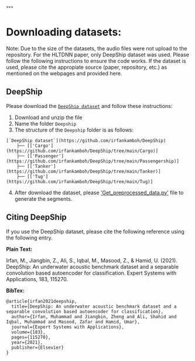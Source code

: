 
"""

# Downloading datasets:

Note: Due to the size of the datasets, the audio files were not 
upload to the repository. For the HLTDNN paper, only DeepShip dataset was used. 
Please follow the following instructions
to ensure the code works. If the dataset is used,
please cite the appropiate source (paper, repository, etc.) as mentioned
on the webpages and provided here.

##  DeepShip

Please download the [`DeepShip dataset`](https://github.com/irfankamboh/DeepShip) 
and follow these instructions:

1. Download and unzip the file
2. Name the folder `Deepship`
3. The structure of the `Deepship` folder is as follows:
```
[`DeepShip dataset`](https://github.com/irfankamboh/DeepShip) 
    ├── [['Cargo'](https://github.com/irfankamboh/DeepShip/tree/main/Cargo)]
    ├── [['Passenger'](https://github.com/irfankamboh/DeepShip/tree/main/Passengership)]
    ├── [['Tanker'](https://github.com/irfankamboh/DeepShip/tree/main/Tanker)]
    ├── [['Tug'](https://github.com/irfankamboh/DeepShip/tree/main/Tug)]
```
4. After download the dataset, please ['Get_preprocessed_data.py'](https://github.com/Peeples-Lab/HLTDNN/blob/master/Datasets/Get_preprocessed_data.py) file to generate the segments.
## <a name="CitingDeepShip"></a>Citing DeepShip

If you use the DeepShip dataset, please cite the following reference using the following entry.

**Plain Text:**

Irfan, M., Jiangbin, Z., Ali, S., Iqbal, M., Masood, Z., & Hamid, U. (2021). DeepShip: An underwater acoustic benchmark dataset and a separable convolution based autoencoder for classification. Expert Systems with Applications, 183, 115270.

**BibTex:**
```
@article{irfan2021deepship,
  title={DeepShip: An underwater acoustic benchmark dataset and a separable convolution based autoencoder for classification},
  author={Irfan, Muhammad and Jiangbin, Zheng and Ali, Shahid and Iqbal, Muhammad and Masood, Zafar and Hamid, Umar},
  journal={Expert Systems with Applications},
  volume={183},
  pages={115270},
  year={2021},
  publisher={Elsevier}
}

```
